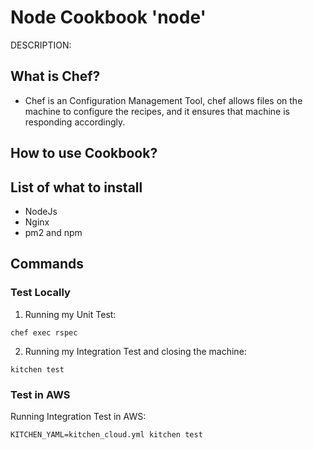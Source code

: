 # Node Cookbook 'node'

DESCRIPTION:

## What is Chef?

- Chef is an Configuration Management Tool, chef allows files on the machine to configure
the recipes, and it ensures that machine is responding accordingly.

## How to use Cookbook?



## List of what to install
- NodeJs
- Nginx
- pm2 and npm


## Commands

### Test Locally

1. Running my Unit Test:
````
chef exec rspec
````

2. Running my Integration Test and closing the machine:
````
kitchen test
````

### Test in AWS

Running Integration Test in AWS:
````
KITCHEN_YAML=kitchen_cloud.yml kitchen test
````
